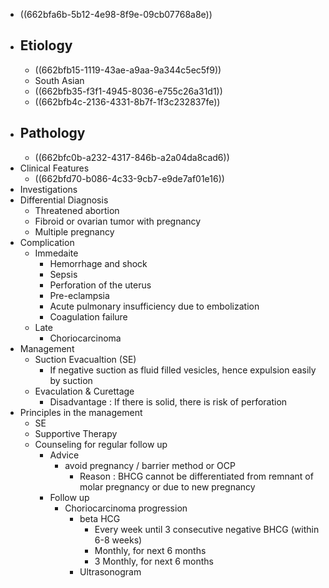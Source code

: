 - ((662bfa6b-5b12-4e98-8f9e-09cb07768a8e))
- ## Etiology
	- ((662bfb15-1119-43ae-a9aa-9a344c5ec5f9))
	- South Asian
	- ((662bfb35-f3f1-4945-8036-e755c26a31d1))
	- ((662bfb4c-2136-4331-8b7f-1f3c232837fe))
- ## Pathology
	- ((662bfc0b-a232-4317-846b-a2a04da8cad6))
- Clinical Features
	- ((662bfd70-b086-4c33-9cb7-e9de7af01e16))
- Investigations
- Differential Diagnosis
	- Threatened abortion
	- Fibroid or ovarian tumor with pregnancy
	- Multiple pregnancy
- Complication
	- Immedaite
		- Hemorrhage and shock
		- Sepsis
		- Perforation of the uterus
		- Pre-eclampsia
		- Acute pulmonary insufficiency due to embolization
		- Coagulation failure
	- Late
		- Choriocarcinoma
- Management
	- Suction Evacualtion (SE)
		- If negative suction as fluid filled vesicles, hence expulsion easily by suction
	- Evaculation & Curettage
		- Disadvantage : If there is solid, there is risk of perforation
- Principles in the management
	- SE
	- Supportive Therapy
	- Counseling for regular follow up
		- Advice
			- avoid pregnancy / barrier method or OCP
				- Reason : BHCG cannot be differentiated from remnant of molar pregnancy or due to new pregnancy
		- Follow up
			- Choriocarcinoma progression
				- beta HCG
					- Every week until 3 consecutive negative BHCG (within 6-8 weeks)
					- Monthly, for next 6 months
					- 3 Monthly, for next 6 months
				- Ultrasonogram